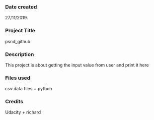 ### Date created
27/11/2019.


### Project Title
psnd_github

### Description
This project is about getting the input value from user and print it here

### Files used
csv data files + python 

### Credits
Udacity + richard
